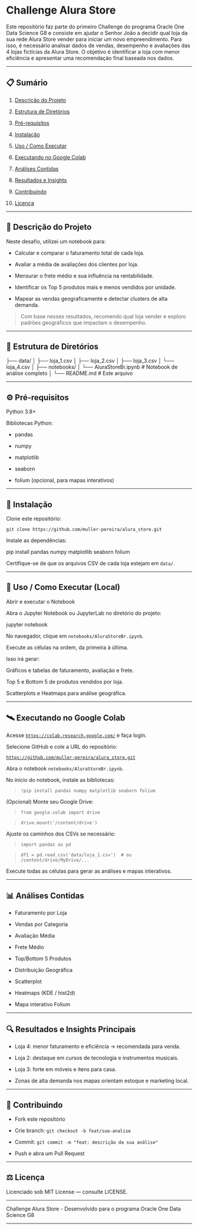 # Challenge Alura Store 

Este repositório faz parte do primeiro Challenge do programa Oracle One Data Science G8 e consiste em ajudar o Senhor João a decidir qual loja da sua rede Alura Store vender para iniciar um novo empreendimento. Para isso, é necessário analisar dados de vendas, desempenho e avaliações das 4 lojas fictícias da Alura Store. O objetivo é identificar a loja com menor eficiência e apresentar uma recomendação final baseada nos dados.

---

## 📋 Sumário

1. [Descrição do Projeto](#descricao-do-projeto)

2. [Estrutura de Diretórios](#estrutura-de-diretorios)

3. [Pré-requisitos](#pre-requisitos)

4. [Instalação](#instalacao)

5. [Uso / Como Executar](#uso-como-executar)

6. [Executando no Google Colab](#executando-no-google-colab)

7. [Análises Contidas](#analises-contidas)

8. [Resultados e Insights](#resultados-e-insights)

9. [Contribuindo](#contribuindo)

10. [Licença](#licenca)

---

## 📝 Descrição do Projeto

Neste desafio, utilizei um notebook para:

-  Calcular e comparar o faturamento total de cada loja.

- Avaliar a média de avaliações dos clientes por loja.

- Mensurar o frete médio e sua influência na rentabilidade.

- Identificar os Top 5 produtos mais e menos vendidos por unidade.

- Mapear as vendas geograficamente e detectar clusters de alta demanda.

> Com base nesses resultados, recomendo qual loja vender e exploro padrões geográficos que impactam o desempenho.

---
## 📂 Estrutura de Diretórios

├── data/
│   ├── loja_1.csv
│   ├── loja_2.csv
│   ├── loja_3.csv
│   └── loja_4.csv
│
├── notebooks/
│   └── AluraStoreBr.ipynb       # Notebook de análise completo
│
└── README.md                   # Este arquivo

---

## ⚙️ Pré-requisitos

Python 3.8+

Bibliotecas Python:

- pandas

- numpy

- matplotlib

- seaborn

- folium (opcional, para mapas interativos)

---

## 🚀 Instalação

Clone este repositório:

`git clone https://github.com/muller-pereira/alura_store.git`

Instale as dependências:

pip install pandas numpy matplotlib seaborn folium

Certifique-se de que os arquivos CSV de cada loja estejam em `data/`.

---

## 🎯 Uso / Como Executar (Local)

Abrir e executar o Notebook

Abra o Jupyter Notebook ou JupyterLab no diretório do projeto:

jupyter notebook

No navegador, clique em `notebooks/AluraStoreBr.ipynb`.

Execute as células na ordem, da primeira à última.

Isso irá gerar:

Gráficos e tabelas de faturamento, avaliação e frete.

Top 5 e Bottom 5 de produtos vendidos por loja.

Scatterplots e Heatmaps para análise geográfica.

---

## 🛰️ Executando no Google Colab

Acesse [`https://colab.research.google.com/`](https://colab.research.google.com/) e faça login.

Selecione GitHub e cole a URL do repositório:

[`https://github.com/muller-pereira/alura_store.git`](https://github.com/muller-pereira/alura_store.git)

Abra o notebook `notebooks/AluraStoreBr.ipynb`.

No início do notebook, instale as bibliotecas:

> `!pip install pandas numpy matplotlib seaborn folium`

(Opcional) Monte seu Google Drive:

>`from google.colab import drive`

> `drive.mount('/content/drive')`

Ajuste os caminhos dos CSVs se necessário:

>`import pandas as pd`

>`df1 = pd.read_csv('data/loja_1.csv')  # ou /content/drive/MyDrive/...`

Execute todas as células para gerar as análises e mapas interativos.

---

## 📊 Análises Contidas

- Faturamento por Loja

- Vendas por Categoria

- Avaliação Média

- Frete Médio

- Top/Bottom 5 Produtos

- Distribuição Geográfica

- Scatterplot

- Heatmaps (KDE / hist2d)

- Mapa interativo Folium

---

## 🔍 Resultados e Insights Principais

- Loja 4: menor faturamento e eficiência → recomendada para venda.

- Loja 2: destaque em cursos de tecnologia e instrumentos musicais.

- Loja 3: forte em móveis e itens para casa.

- Zonas de alta demanda nos mapas orientam estoque e marketing local.

---

## 🤝 Contribuindo

- Fork este repositório

- Crie branch: `git checkout -b feat/sua-analise`

- Commit: `git commit -m "feat: descrição da sua análise"`

- Push e abra um Pull Request

---

## ⚖️ Licença

Licenciado sob MIT License — consulte LICENSE.

---

Challenge Alura Store - Desenvolvido para o programa Oracle One Data Science G8 

---